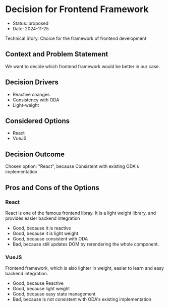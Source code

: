 # Decision for Frontend Framework

* Status: proposed
* Date: 2024-11-25

Technical Story: Choice for the framework of frontend development

## Context and Problem Statement

We want to decide which frontend framework would be better in our case.

## Decision Drivers

* Reactive changes
* Consistency with ODA
* Light-weight

## Considered Options

* React
* VueJS

## Decision Outcome

Chosen option: "React", because Consistent with existing ODA's implementation

## Pros and Cons of the Options

### React

React is one of the famous frontend libray. It is a light weight library, and provides easier backend integration

* Good, because It is reactive
* Good, because it is light weight
* Good, because consistent with ODA
* Bad, because still updates DOM by rerendering the whole component.

### VueJS

Frontend framework, which is also lighter in weight, easier to learn and easy backend integration.

* Good, because Reactive
* Good, because light weight
* Good, because easy state management
* Bad, because Is not consistent with ODA's existing implementation
